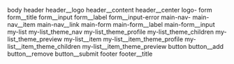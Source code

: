 body
header
header__logo
header__content
header__center
logo-
form
form__title
form__input
form__label
form__input-error
main-nav-
main-nav__item
main-nav__link
main-form
main-form__label
main-form__input
my-list
my-list_theme_nav
my-list_theme_profile
my-list_theme_children
my-list_theme_preview
my-list__item
my-list__item_theme_profile
my-list__item_theme_children
my-list__item_theme_preview
button
button__add
button__remove
button__submit
footer
footer__title
